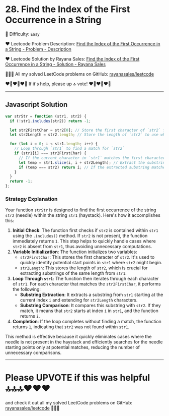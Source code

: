# 28. Find the Index of the First Occurrence in a String

🌱 Difficulty: `Easy`

❤️ Leetcode Problem Description: [Find the Index of the First Occurrence in a String - Problem - Description](https://leetcode.com/problems/longest-common-prefix/description/)

❤️ Leetcode Solution by Rayana Sales: [Find the Index of the First Occurrence in a String - Solution - Rayana Sales](https://leetcode.com/problems/find-the-index-of-the-first-occurrence-in-a-string/solutions/5676930/runtime-40-ms-beats-95-23-javascript-solution-explanation/)

💁🏻‍♀️ All my solved LeetCode problems on GitHub: [rayanasales/leetcode](https://github.com/rayanasales/leetcode)

❤️‍🔥❤️‍🔥❤️‍🔥 If it's help, please up 🔝 vote! ❤️‍🔥❤️‍🔥❤️‍🔥

---

## Javascript Solution

```js
var strStr = function (str1, str2) {
  if (!str1.includes(str2)) return -1;

  let str2FirstChar = str2[0]; // Store the first character of `str2` for comparison
  let str2Length = str2.length; // Store the length of `str2` to use when extracting substrings from `str1`

  for (let i = 0; i < str1.length; i++) {
    // Loop through `str1` to find a match for `str2`
    if (str1[i] === str2FirstChar) {
      // If the current character in `str1` matches the first character of `str2`...
      let temp = str1.slice(i, i + str2Length); // Extract the substring of length `str2Length` starting at index `i`
      if (temp === str2) return i; // If the extracted substring matches `str2`, return the current index `i`. Otherwise, keep searching.
    }
  }
  return -1;
};
```

### Strategy Explanation

Your function `strStr` is designed to find the first occurrence of the string `str2` (needle) within the string `str1` (haystack). Here's how it accomplishes this:

1. **Initial Check**: The function first checks if `str2` is contained within `str1` using the `.includes()` method. If `str2` is not present, the function immediately returns `1`. This step helps to quickly handle cases where `str2` is absent from `str1`, thus avoiding unnecessary computations.
2. **Variable Initialization**: The function initializes two variables:
   - `str2FirstChar`: This stores the first character of `str2`. It's used to quickly identify potential start points in `str1` where `str2` might begin.
   - `str2Length`: This stores the length of `str2`, which is crucial for extracting substrings of the same length from `str1`.
3. **Loop Through `str1`**: The function then iterates through each character of `str1`. For each character that matches the `str2FirstChar`, it performs the following:
   - **Substring Extraction**: It extracts a substring from `str1` starting at the current index `i` and extending for `str2Length` characters.
   - **Substring Comparison**: It compares this substring with `str2`. If they match, it means that `str2` starts at index `i` in `str1`, and the function returns `i`.
4. **Completion**: If the loop completes without finding a match, the function returns `1`, indicating that `str2` was not found within `str1`.

This method is effective because it quickly eliminates cases where the needle is not present in the haystack and efficiently searches for the needle starting points only at potential matches, reducing the number of unnecessary comparisons.

---

# Please UPVOTE if this was helpful 🔝🔝🔝❤️❤️❤️

and check it out all my solved LeetCode problems on GitHub: [rayanasales/leetcode](https://github.com/rayanasales/leetcode) 🤙😚🤘
